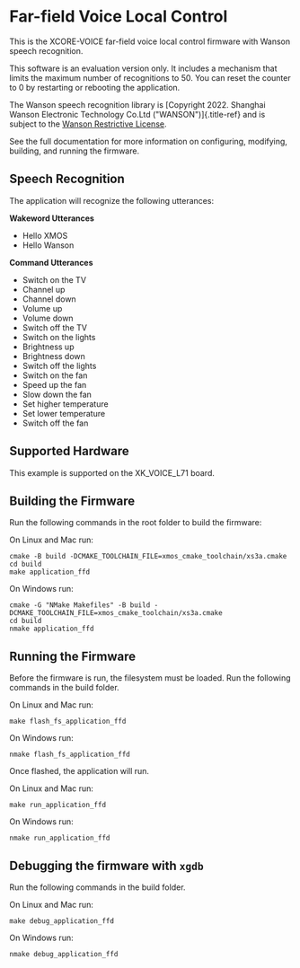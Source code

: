 # Far-field Voice Local Control

This is the XCORE-VOICE far-field voice local control firmware with Wanson speech recognition. 

This software is an evaluation version only. It includes a mechanism that limits the maximum number of recognitions to 50. You can reset the counter to 0 by restarting or rebooting the application.

The Wanson speech recognition library is [Copyright 2022. Shanghai
Wanson Electronic Technology Co.Ltd (&quot;WANSON&quot;)]{.title-ref}
and is subject to the [Wanson Restrictive
License](https://github.com/xmos/sln_voice/tree/develop/applications/ffd/inference/wanson/lib/LICENSE.md).

See the full documentation for more information on configuring, modifying, building, and running the firmware.

## Speech Recognition

The application will recognize the following utterances:

**Wakeword Utterances**
- Hello XMOS
- Hello Wanson

**Command Utterances**
- Switch on the TV
- Channel up
- Channel down
- Volume up
- Volume down
- Switch off the TV
- Switch on the lights
- Brightness up
- Brightness down
- Switch off the lights
- Switch on the fan
- Speed up the fan
- Slow down the fan
- Set higher temperature
- Set lower temperature
- Switch off the fan

## Supported Hardware

This example is supported on the XK_VOICE_L71 board.

## Building the Firmware

Run the following commands in the root folder to build the firmware:

On Linux and Mac run:

    cmake -B build -DCMAKE_TOOLCHAIN_FILE=xmos_cmake_toolchain/xs3a.cmake
    cd build
    make application_ffd

On Windows run:

    cmake -G "NMake Makefiles" -B build -DCMAKE_TOOLCHAIN_FILE=xmos_cmake_toolchain/xs3a.cmake
    cd build
    nmake application_ffd

## Running the Firmware

Before the firmware is run, the filesystem must be loaded. Run the following commands in the build folder.

On Linux and Mac run:

    make flash_fs_application_ffd

On Windows run:

    nmake flash_fs_application_ffd

Once flashed, the application will run.

On Linux and Mac run:

    make run_application_ffd

On Windows run:

    nmake run_application_ffd

## Debugging the firmware with `xgdb`

Run the following commands in the build folder.

On Linux and Mac run:

    make debug_application_ffd

On Windows run:

    nmake debug_application_ffd
